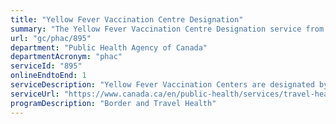 ```yaml
---
title: "Yellow Fever Vaccination Centre Designation"
summary: "The Yellow Fever Vaccination Centre Designation service from Public Health Agency of Canada is available end-to-end online, according to the GC Service Inventory."
url: "gc/phac/895"
department: "Public Health Agency of Canada"
departmentAcronym: "phac"
serviceId: "895"
onlineEndtoEnd: 1
serviceDescription: "Yellow Fever Vaccination Centers are designated by the Public Health Agency of Canada, on behalf of Canada, in order to meet the requirements of the International Health Regulations.  A certificate is issued to health professionals authorizing them to provide the yellow fever vaccination."
serviceUrl: "https://www.canada.ca/en/public-health/services/travel-health/yellow-fever.html"
programDescription: "Border and Travel Health"
---
```

